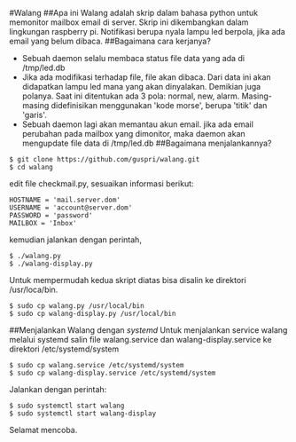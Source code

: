 #Walang
##Apa ini
Walang adalah skrip dalam bahasa python untuk memonitor mailbox email di server. Skrip ini dikembangkan dalam lingkungan raspberry pi. Notifikasi berupa nyala lampu led berpola, jika ada email yang belum dibaca.
##Bagaimana cara kerjanya?
- Sebuah daemon selalu membaca status file data yang ada di /tmp/led.db
- Jika ada modifikasi terhadap file, file akan dibaca. Dari data ini akan didapatkan lampu led mana yang akan dinyalakan. Demikian juga polanya. Saat ini ditentukan ada 3 pola: normal, new, alarm. Masing-masing didefinisikan menggunakan 'kode morse', berupa 'titik' dan 'garis'.
- Sebuah daemon lagi akan memantau akun email. jika ada email perubahan pada mailbox yang dimonitor, maka daemon akan mengupdate file data di /tmp/led.db
##Bagaimana menjalankannya?
```
$ git clone https://github.com/guspri/walang.git
$ cd walang
```
edit file checkmail.py, sesuaikan informasi berikut:
```
HOSTNAME = 'mail.server.dom'
USERNAME = 'account@server.dom'
PASSWORD = 'password'
MAILBOX = 'Inbox'
```
kemudian jalankan dengan perintah,
```
$ ./walang.py
$ ./walang-display.py
```

Untuk mempermudah kedua skript diatas bisa disalin ke direktori /usr/loca/bin.

```
$ sudo cp walang.py /usr/local/bin
$ sudo cp walang-display.py /usr/local/bin
```

##Menjalankan Walang dengan *systemd*
Untuk menjalankan service walang melalui systemd salin file walang.service dan walang-display.service ke direktori /etc/systemd/system

```
$ sudo cp walang.service /etc/systemd/system
$ sudo cp walang-display.service /etc/systemd/system
```
Jalankan dengan perintah:
```
$ sudo systemctl start walang
$ sudo systemctl start walang-display
```

Selamat mencoba.
